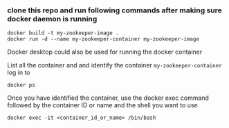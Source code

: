 ### clone this repo and run following commands after making sure docker daemon is running

```
docker build -t my-zookeeper-image .
docker run -d --name my-zookeeper-container my-zookeeper-image
```

Docker desktop could also be used for running the docker container

List all the container and and identify the container `my-zookeeper-container` log in to 
```
docker ps
```

Once you have identified the container, use the docker exec command followed by the container ID or name and the shell you want to use
```
docker exec -it <container_id_or_name> /bin/bash
```